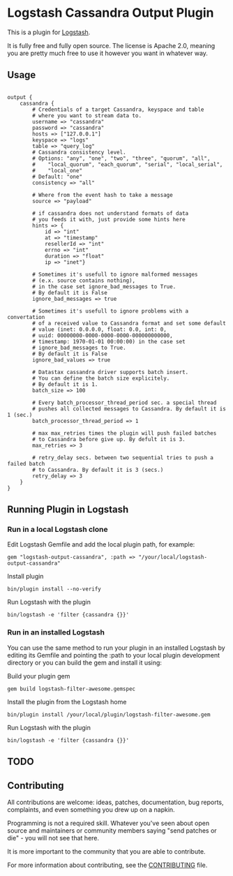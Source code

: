 # Logstash Cassandra Output Plugin

This is a plugin for [Logstash](https://github.com/elasticsearch/logstash).

It is fully free and fully open source. The license is Apache 2.0, meaning you are pretty much free to use it however you want in whatever way.

## Usage

<pre><code>
output {
    cassandra {
        # Credentials of a target Cassandra, keyspace and table
        # where you want to stream data to.
        username => "cassandra"
        password => "cassandra"
        hosts => ["127.0.0.1"]
        keyspace => "logs"
        table => "query_log"
        # Cassandra consistency level.
        # Options: "any", "one", "two", "three", "quorum", "all",
        #    "local_quorum", "each_quorum", "serial", "local_serial",
        #    "local_one"
        # Default: "one"
        consistency => "all"
        
        # Where from the event hash to take a message
        source => "payload"
        
        # if cassandra does not understand formats of data
        # you feeds it with, just provide some hints here
        hints => {
            id => "int"
            at => "timestamp"
            resellerId => "int"
            errno => "int"
            duration => "float"
            ip => "inet"}
            
        # Sometimes it's usefull to ignore malformed messages
        # (e.x. source contains nothing),
        # in the case set ignore_bad_messages to True.
        # By default it is False
        ignore_bad_messages => true
        
        # Sometimes it's usefull to ignore problems with a convertation
        # of a received value to Cassandra format and set some default
        # value (inet: 0.0.0.0, float: 0.0, int: 0,
        # uuid: 00000000-0000-0000-0000-000000000000,
        # timestamp: 1970-01-01 00:00:00) in the case set
        # ignore_bad_messages to True.
        # By default it is False
        ignore_bad_values => true
        
        # Datastax cassandra driver supports batch insert.
        # You can define the batch size explicitely.
        # By default it is 1.
        batch_size => 100
        
        # Every batch_processor_thread_period sec. a special thread
        # pushes all collected messages to Cassandra. By default it is 1 (sec.)
        batch_processor_thread_period => 1
        
        # max max_retries times the plugin will push failed batches
        # to Cassandra before give up. By defult it is 3.
        max_retries => 3
        
        # retry_delay secs. between two sequential tries to push a failed batch
        # to Cassandra. By default it is 3 (secs.)
        retry_delay => 3
    }
}
</code></pre>

## Running Plugin in Logstash
### Run in a local Logstash clone

Edit Logstash Gemfile and add the local plugin path, for example:
```
gem "logstash-output-cassandra", :path => "/your/local/logstash-output-cassandra"
```

Install plugin
```
bin/plugin install --no-verify
```
Run Logstash with the plugin
```
bin/logstash -e 'filter {cassandra {}}'
```

### Run in an installed Logstash

You can use the same method to run your plugin in an installed Logstash by editing its Gemfile and pointing the :path to your local plugin development directory or you can build the gem and install it using:

Build your plugin gem
```
gem build logstash-filter-awesome.gemspec
```
Install the plugin from the Logstash home
```
bin/plugin install /your/local/plugin/logstash-filter-awesome.gem
```
Run Logstash with the plugin
```
bin/logstash -e 'filter {cassandra {}}'
```

## TODO

## Contributing

All contributions are welcome: ideas, patches, documentation, bug reports, complaints, and even something you drew up on a napkin.

Programming is not a required skill. Whatever you've seen about open source and maintainers or community members  saying "send patches or die" - you will not see that here.

It is more important to the community that you are able to contribute.

For more information about contributing, see the [CONTRIBUTING](https://github.com/elasticsearch/logstash/blob/master/CONTRIBUTING.md) file.
